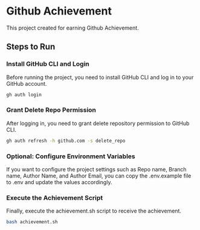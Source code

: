 # Github Achievement

This project created for earning Github Achievement.

## Steps to Run

### Install GitHub CLI and Login

Before running the project, you need to install GitHub CLI and log in to your GitHub account.

```bash
gh auth login
```

### Grant Delete Repo Permission

After logging in, you need to grant delete repository permission to GitHub CLI.

```bash
gh auth refresh -h github.com -s delete_repo
```

### Optional: Configure Environment Variables

If you want to configure the project settings such as Repo name, Branch name, Author Name, and Author Email, you can copy the .env.example file to .env and update the values accordingly.

### Execute the Achievement Script

Finally, execute the achievement.sh script to receive the achievement.

```bash
bash achievement.sh
```

